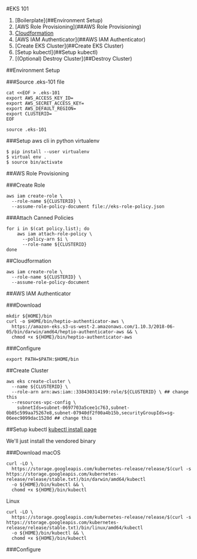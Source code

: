 #EKS 101
1. [Boilerplate](##Environment Setup)
2. [AWS Role Provisioning](##AWS Role Provisioning)
3. [Cloudformation](##Cloudformation)
4. [AWS IAM Authenticator](##AWS IAM Authenticator)
5. [Create EKS Cluster](##Create EKS Cluster)
6. [Setup kubectl](##Setup kubectl)
7. [(Optional) Destroy Cluster](##Destroy Cluster)

##Environment Setup

###Source .eks-101 file
```
cat <<EOF > .eks-101
export AWS_ACCESS_KEY_ID=
export AWS_SECRET_ACCESS_KEY=
export AWS_DEFAULT_REGION=
export CLUSTERID=
EOF

source .eks-101
```

###Setup aws cli in python virtualenv
```
$ pip install --user virtualenv
$ virtual env .
$ source bin/activate
```

##AWS Role Provisioning


###Create Role
```
aws iam create-role \
  --role-name ${CLUSTERID} \
  --assume-role-policy-document file://eks-role-policy.json 
```

###Attach Canned Policies
```
for i in $(cat policy.list); do
    aws iam attach-role-policy \
      --policy-arn $i \
      --role-name ${CLUSTERID}
done
```

##Cloudformation
```
aws iam create-role \
  --role-name ${CLUSTERID} \
  --assume-role-policy-document
```

##AWS IAM Authenticator

###Download
```
mkdir ${HOME}/bin
curl -o $HOME/bin/heptio-authenticator-aws \
  https://amazon-eks.s3-us-west-2.amazonaws.com/1.10.3/2018-06-05/bin/darwin/amd64/heptio-authenticator-aws && \
  chmod +x ${HOME}/bin/heptio-authenticator-aws
```

###Configure
```
export PATH=$PATH:$HOME/bin
```

##Create Cluster
```
aws eks create-cluster \
  --name ${CLUSTERID} \
  --role-arn arn:aws:iam::338430314199:role/${CLUSTERID} \ ## change this
  --resources-vpc-config \
    subnetIds=subnet-0697703a5cee1c763,subnet-0b05c599aa75267e8,subnet-07940df2f00a4b15b,securityGroupIds=sg-06eec9099dac1520d ## change this
```

##Setup kubectl
[kubectl install page](https://kubernetes.io/docs/tasks/tools/install-kubectl)

We'll just install the vendored binary

###Download
macOS
```
curl -LO \
  https://storage.googleapis.com/kubernetes-release/release/$(curl -s https://storage.googleapis.com/kubernetes-release/release/stable.txt)/bin/darwin/amd64/kubectl
  -o ${HOME}/bin/kubectl && \
  chomd +x ${HOME}/bin/kubectl
```

Linux
```
curl -LO \
  https://storage.googleapis.com/kubernetes-release/release/$(curl -s https://storage.googleapis.com/kubernetes-release/release/stable.txt)/bin/linux/amd64/kubectl
  -o ${HOME}/bin/kubectl && \
  chomd +x ${HOME}/bin/kubectl
```

###Configure
